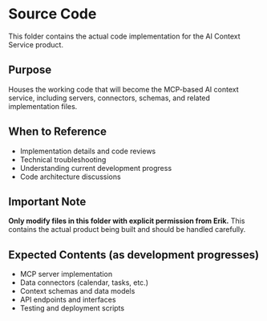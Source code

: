 # Source Code

This folder contains the actual code implementation for the AI Context Service product.

## Purpose
Houses the working code that will become the MCP-based AI context service, including servers, connectors, schemas, and related implementation files.

## When to Reference
- Implementation details and code reviews
- Technical troubleshooting
- Understanding current development progress
- Code architecture discussions

## Important Note
**Only modify files in this folder with explicit permission from Erik.** This contains the actual product being built and should be handled carefully.

## Expected Contents (as development progresses)
- MCP server implementation
- Data connectors (calendar, tasks, etc.)
- Context schemas and data models
- API endpoints and interfaces
- Testing and deployment scripts
